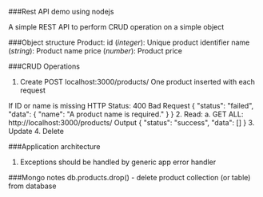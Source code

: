 ###Rest API demo using nodejs

A simple REST API to perform CRUD operation on a simple object

###Object structure
Product:
	id (_integer_): Unique product identifier
	name (_string_): Product name
	price (_number_): Product price
	
###CRUD Operations
 1. Create 
 POST
 localhost:3000/products/
 One product inserted with each request
 
 If ID or name is missing
 HTTP Status: 400 Bad Request
 {
    "status": "failed",
    "data": {
        "name": "A product name is required."
    }
}
 2. Read:
 	a. GET ALL:
	 	http://localhost:3000/products/
		Output
		{
    "status": "success",
    "data": []
}
 3. Update
 4. Delete 
 
 ###Application architecture
 
 1. Exceptions should be handled by generic app error handler
 
 ###Mongo notes
 db.products.drop() - delete product collection (or table) from database